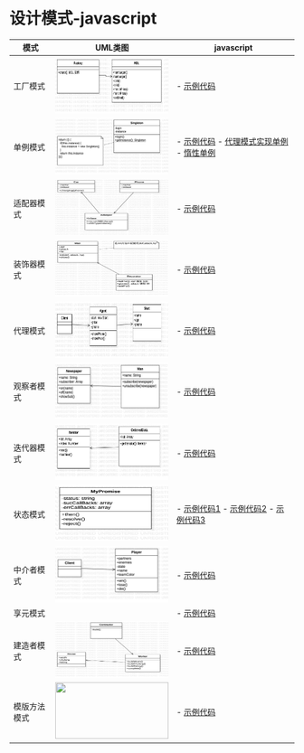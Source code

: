 # 设计模式-javascript

| 模式 | UML类图 | javascript |
| ------ | ------ | ------ |
| 工厂模式 | <img src="https://github.com/wqzwh/DesignPattern_javascript/blob/master/src/工厂模式/Main.png" width="200" height="100" /> | - [示例代码](https://github.com/wqzwh/DesignPattern_javascript/blob/master/src/工厂模式/index.js) |
| 单例模式 | <img src="https://github.com/wqzwh/DesignPattern_javascript/blob/master/src/单例模式/Main.png" width="200" height="100" /> | - [示例代码](https://github.com/wqzwh/DesignPattern_javascript/blob/master/src/单例模式/index.js) - [代理模式实现单例](https://github.com/wqzwh/DesignPattern_javascript/blob/master/src/单例模式/les1.js) - [惰性单例](https://github.com/wqzwh/DesignPattern_javascript/blob/master/src/单例模式/les2.js)  |
| 适配器模式 | <img src="https://github.com/wqzwh/DesignPattern_javascript/blob/master/src/适配器模式/Main.png" width="200" height="100" /> | - [示例代码](https://github.com/wqzwh/DesignPattern_javascript/blob/master/src/适配器模式/index.js) |
| 装饰器模式 | <img src="https://github.com/wqzwh/DesignPattern_javascript/blob/master/src/装饰器模式/Main.png" width="200" height="100" /> | - [示例代码](https://github.com/wqzwh/DesignPattern_javascript/blob/master/src/装饰器模式/index.js) |
| 代理模式 | <img src="https://github.com/wqzwh/DesignPattern_javascript/blob/master/src/代理模式/Main.png" width="200" height="100" /> | - [示例代码](https://github.com/wqzwh/DesignPattern_javascript/blob/master/src/代理模式/index.js) |
| 观察者模式 | <img src="https://github.com/wqzwh/DesignPattern_javascript/blob/master/src/观察者模式/Main.png" width="200" height="100" /> | - [示例代码](https://github.com/wqzwh/DesignPattern_javascript/blob/master/src/观察者模式/index.js) |
| 迭代器模式 | <img src="https://github.com/wqzwh/DesignPattern_javascript/blob/master/src/迭代器模式/Main.png" width="200" height="100" /> | - [示例代码](https://github.com/wqzwh/DesignPattern_javascript/blob/master/src/迭代器模式/index.js) |
| 状态模式 | <img src="https://github.com/wqzwh/DesignPattern_javascript/blob/master/src/状态机模式/Main.png" width="200" height="100" /> | - [示例代码1](https://github.com/wqzwh/DesignPattern_javascript/blob/master/src/状态机模式/index.js) - [示例代码2](https://github.com/wqzwh/DesignPattern_javascript/blob/master/src/状态机模式/les1.js) - [示例代码3](https://github.com/wqzwh/DesignPattern_javascript/blob/master/src/状态机模式/les2.js) |
| 中介者模式 | <img src="https://github.com/wqzwh/DesignPattern_javascript/blob/master/src/中介者模式/Main.png" width="200" height="100" /> | - [示例代码](https://github.com/wqzwh/DesignPattern_javascript/blob/master/src/中介者模式/les1.js) |
| 享元模式 |  | - [示例代码](https://github.com/wqzwh/DesignPattern_javascript/blob/master/src/享元模式/les1.js) |
| 建造者模式 | <img src="https://github.com/wqzwh/DesignPattern_javascript/blob/master/src/建造者模式/Main.png" width="200" height="100" /> | - [示例代码](https://github.com/wqzwh/DesignPattern_javascript/blob/master/src/建造者模式/index.js) |
| 模版方法模式 | <img src="https://github.com/wqzwh/DesignPattern_javascript/blob/master/src/模版方法模式/Main.png" width="200" height="100" /> | - [示例代码](https://github.com/wqzwh/DesignPattern_javascript/blob/master/src/模版方法模式/index.js) |
